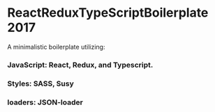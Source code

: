 # ReactReduxTypeScriptBoilerplate 2017
A minimalistic boilerplate utilizing:
### **JavaScript**: React, Redux, and Typescript.
### **Styles**: SASS, Susy
### **loaders**: JSON-loader
